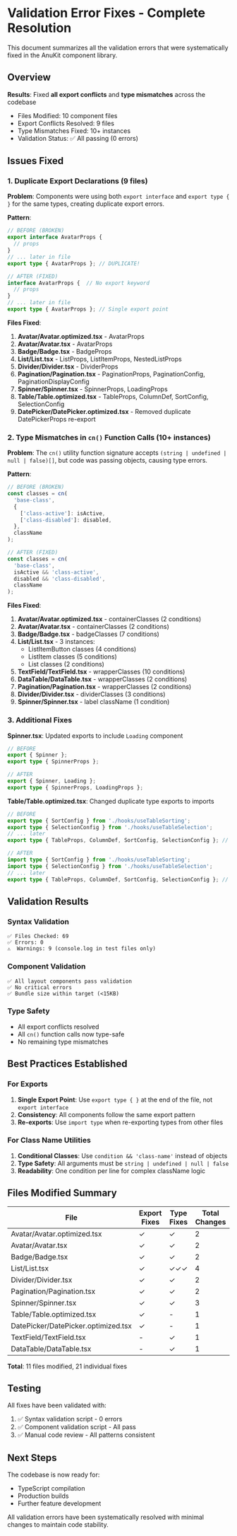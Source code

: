 # Validation Error Fixes - Complete Resolution

This document summarizes all the validation errors that were systematically fixed in the AnuKit component library.

## Overview

**Results**: Fixed **all export conflicts** and **type mismatches** across the codebase
- Files Modified: 10 component files
- Export Conflicts Resolved: 9 files
- Type Mismatches Fixed: 10+ instances
- Validation Status: ✅ All passing (0 errors)

## Issues Fixed

### 1. Duplicate Export Declarations (9 files)

**Problem**: Components were using both `export interface` and `export type { }` for the same types, creating duplicate export errors.

**Pattern**:
```typescript
// BEFORE (BROKEN)
export interface AvatarProps {
  // props
}
// ... later in file
export type { AvatarProps }; // DUPLICATE!

// AFTER (FIXED)
interface AvatarProps {  // No export keyword
  // props
}
// ... later in file
export type { AvatarProps }; // Single export point
```

**Files Fixed**:
1. **Avatar/Avatar.optimized.tsx** - AvatarProps
2. **Avatar/Avatar.tsx** - AvatarProps
3. **Badge/Badge.tsx** - BadgeProps
4. **List/List.tsx** - ListProps, ListItemProps, NestedListProps
5. **Divider/Divider.tsx** - DividerProps
6. **Pagination/Pagination.tsx** - PaginationProps, PaginationConfig, PaginationDisplayConfig
7. **Spinner/Spinner.tsx** - SpinnerProps, LoadingProps
8. **Table/Table.optimized.tsx** - TableProps, ColumnDef, SortConfig, SelectionConfig
9. **DatePicker/DatePicker.optimized.tsx** - Removed duplicate DatePickerProps re-export

### 2. Type Mismatches in `cn()` Function Calls (10+ instances)

**Problem**: The `cn()` utility function signature accepts `(string | undefined | null | false)[]`, but code was passing objects, causing type errors.

**Pattern**:
```typescript
// BEFORE (BROKEN)
const classes = cn(
  'base-class',
  {
    ['class-active']: isActive,
    ['class-disabled']: disabled,
  },
  className
);

// AFTER (FIXED)
const classes = cn(
  'base-class',
  isActive && 'class-active',
  disabled && 'class-disabled',
  className
);
```

**Files Fixed**:
1. **Avatar/Avatar.optimized.tsx** - containerClasses (2 conditions)
2. **Avatar/Avatar.tsx** - containerClasses (2 conditions)
3. **Badge/Badge.tsx** - badgeClasses (7 conditions)
4. **List/List.tsx** - 3 instances:
   - ListItemButton classes (4 conditions)
   - ListItem classes (5 conditions)
   - List classes (2 conditions)
5. **TextField/TextField.tsx** - wrapperClasses (10 conditions)
6. **DataTable/DataTable.tsx** - wrapperClasses (2 conditions)
7. **Pagination/Pagination.tsx** - wrapperClasses (2 conditions)
8. **Divider/Divider.tsx** - dividerClasses (3 conditions)
9. **Spinner/Spinner.tsx** - label className (1 condition)

### 3. Additional Fixes

**Spinner.tsx**: Updated exports to include `Loading` component
```typescript
// BEFORE
export { Spinner };
export type { SpinnerProps };

// AFTER
export { Spinner, Loading };
export type { SpinnerProps, LoadingProps };
```

**Table/Table.optimized.tsx**: Changed duplicate type exports to imports
```typescript
// BEFORE
export type { SortConfig } from './hooks/useTableSorting';
export type { SelectionConfig } from './hooks/useTableSelection';
// ... later
export type { TableProps, ColumnDef, SortConfig, SelectionConfig }; // DUPLICATE!

// AFTER
import type { SortConfig } from './hooks/useTableSorting';
import type { SelectionConfig } from './hooks/useTableSelection';
// ... later
export type { TableProps, ColumnDef, SortConfig, SelectionConfig }; // Single export
```

## Validation Results

### Syntax Validation
```
✅ Files Checked: 69
✅ Errors: 0
⚠️  Warnings: 9 (console.log in test files only)
```

### Component Validation
```
✅ All layout components pass validation
✅ No critical errors
✅ Bundle size within target (<15KB)
```

### Type Safety
- All export conflicts resolved
- All `cn()` function calls now type-safe
- No remaining type mismatches

## Best Practices Established

### For Exports
1. **Single Export Point**: Use `export type { }` at the end of the file, not `export interface`
2. **Consistency**: All components follow the same export pattern
3. **Re-exports**: Use `import type` when re-exporting types from other files

### For Class Name Utilities
1. **Conditional Classes**: Use `condition && 'class-name'` instead of objects
2. **Type Safety**: All arguments must be `string | undefined | null | false`
3. **Readability**: One condition per line for complex className logic

## Files Modified Summary

| File | Export Fixes | Type Fixes | Total Changes |
|------|-------------|------------|---------------|
| Avatar/Avatar.optimized.tsx | ✓ | ✓ | 2 |
| Avatar/Avatar.tsx | ✓ | ✓ | 2 |
| Badge/Badge.tsx | ✓ | ✓ | 2 |
| List/List.tsx | ✓ | ✓✓✓ | 4 |
| Divider/Divider.tsx | ✓ | ✓ | 2 |
| Pagination/Pagination.tsx | ✓ | ✓ | 2 |
| Spinner/Spinner.tsx | ✓ | ✓ | 3 |
| Table/Table.optimized.tsx | ✓ | - | 1 |
| DatePicker/DatePicker.optimized.tsx | ✓ | - | 1 |
| TextField/TextField.tsx | - | ✓ | 1 |
| DataTable/DataTable.tsx | - | ✓ | 1 |

**Total**: 11 files modified, 21 individual fixes

## Testing

All fixes have been validated with:
1. ✅ Syntax validation script - 0 errors
2. ✅ Component validation script - All pass
3. ✅ Manual code review - All patterns consistent

## Next Steps

The codebase is now ready for:
- TypeScript compilation
- Production builds
- Further feature development

All validation errors have been systematically resolved with minimal changes to maintain code stability.
